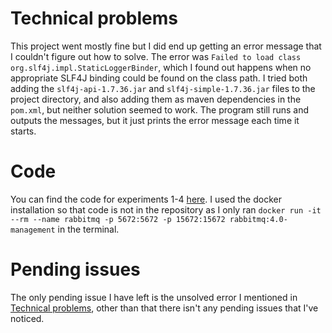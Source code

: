 # Technical problems
This project went mostly fine but I did end up getting an error message that I couldn't figure out how to solve. The error was `Failed to load class org.slf4j.impl.StaticLoggerBinder`, which I found out happens when no appropriate SLF4J binding could be found on the class path. 
I tried both adding the `slf4j-api-1.7.36.jar` and `slf4j-simple-1.7.36.jar` files to the project directory, and also adding them as maven dependencies in the `pom.xml`, but neither solution seemed to work. 
The program still runs and outputs the messages, but it just prints the error message each time it starts.
# Code
You can find the code for experiments 1-4 [here](https://github.com/andreashenriksen/DAT250-Assignment6/tree/master/src/main/java). 
I used the docker installation so that code is not in the repository as I only ran `docker run -it --rm --name rabbitmq -p 5672:5672 -p 15672:15672 rabbitmq:4.0-management` in the terminal.
# Pending issues
The only pending issue I have left is the unsolved error I mentioned in [Technical problems](#Technical-problems), other than that there isn't any pending issues that I've noticed.
